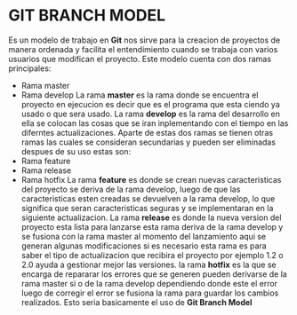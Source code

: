 # GIT BRANCH MODEL
Es un modelo de trabajo en **Git** nos sirve para la creacion de proyectos de manera ordenada y facilita el entendimiento cuando se trabaja con varios usuarios que modifican el proyecto.
Este modelo cuenta con dos ramas principales:
* Rama master
* Rama develop
La rama **master** es la rama donde se encuentra el proyecto en ejecucion es decir que es el programa que esta ciendo ya usado o que sera usado.
La rama **develop** es la rama del desarrollo en ella se colocan las cosas que se iran inplementando con el tiempo en las diferntes actualizaciones.
Aparte de estas dos ramas se tienen otras ramas las cuales se consideran secundarias y pueden ser eliminadas despues de su uso estas son:
* Rama feature
* Rama release
* Rama hotfix
La rama **feature** es donde se crean nuevas caracteristicas del proyecto se deriva de la rama develop, luego de que las caracteristicas esten creadas  se devuelven a la rama develop, lo que significa que seran caracteristicas seguras y se implementaran en la siguiente actualizacion.
La rama **release** es donde la nueva version del proyecto esta lista para lanzarse esta rama deriva de la rama develop y se fusiona con la rama master al momento del lanzamiento aqui se generan algunas modificaciones si es necesario esta rama es para saber el tipo de actualizacion que recibira el proyecto por ejemplo 1.2 o 2.0 ayuda a gestionar mejor las versiones.
la rama **hotfix** es la que se encarga de repararar los errores que se generen pueden derivarse de la rama master si o de la rama develop dependiendo donde este el error luego de corregir el error se fusiona la rama para guardar los cambios realizados.
Esto seria basicamente el uso de **Git Branch Model**

